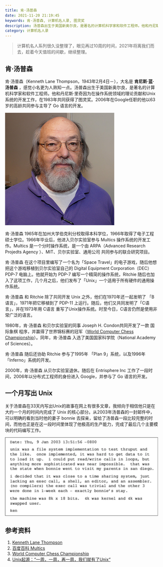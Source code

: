 ```yaml
---
title: 肯·汤普森
date: 2021-11-20 21:19:45
keywords: 肯·汤普森, 计算机名人录, 图灵奖
description: 汤普森出生于美国新奥尔良，是著名的计算机科学家和软件工程师。他和丹尼斯·里奇因为在操作系统领域的理论贡献和Unix系统的开发工作，在1983年共同获得了图灵奖。2006年在Google任职的他以63岁的高龄共同参与主导了 Go 语言的开发。
category: 计算机名人录
---
```


> 计算机名人系列很久没整理了，眼见再过10周的时间，2021年将离我们而去，趁着今天值班的间歇，继续整理。

## 肯·汤普森

肯·汤普森（Kenneth Lane Thompson，1943年2月4日－），大名是 **肯尼斯·蓝·汤普森** ，感觉小名更为人熟知一点。汤普森出生于美国新奥尔良，是著名的计算机科学家和软件工程师。他和丹尼斯·里奇因为在操作系统领域的理论贡献和Unix系统的开发工作，在1983年共同获得了图灵奖。2006年在Google任职的他以63岁的高龄共同参与主导了 Go 语言的开发。

![img](20211122-ken-thompson/thompson09.jpg)

肯·汤普森 1965年在加州大学伯克利分校取得本科学位，1966年取得了电子工程硕士学位。1966年毕业后，他进入贝尔实验室参与 Multics 操作系统的开发工作。Multics 是一个分时操作系统，是一个由 ARPA（Advanced Research Projedts Agency ）、MIT、贝尔实验室、通用公司 共同参与的联合研究项目。

肯·汤普森 在这个项目里编写了一个名为「Space Travel」的电子游戏，随后他想把这个游戏移植到贝尔实验室自己的 Digital Equipment Corporation（DEC）PDP-7 电脑上。他就开始为 PDP-7 编写一个精简的操作系统，Ritchie 随后也加入了这项工作，几个月之后，他们发布了「Unix」一个适用于所有硬件的通用操作系统。

肯·汤普森 和 Ritchie 除了共同开发 Unix 之外，他们在1970年还一起发明了 「B语言」，1971年把它移植到了 PDP-11 上运行。随后，他们又共同发明了「C语言」，并在1973年用 C语言 重写了Unix操作系统。时至今日，C语言仍然是使用非常广泛的语言。

1980年，肯·汤普森 和贝尔实验室的同事 Joseph H. Condon共同开发了一款 国际象棋 程序，并赢得了世界锦标赛的冠军（[World Computer Chess Championship](https://www.chessprogramming.org/World_Computer_Chess_Championship)）。同年，肯·汤普森 入选了美国国家科学院（National Academy of Sciences）。

肯·汤普森 随后还协助 Ritchie 参与了1995年 「Plan 9」系统，以及1996年「Inferno」系统的开发。

2000年，肯·汤普森 从贝尔实验室退休。随后在 Entrisphere Inc 工作了一段时间，2006年以分布式工程师的身份进入 Google，并参与了 Go 语言的开发。

## 一个月写出 Unix

关于汤普森在33天内写出Unix的故事在网上有很多文章，我倾向于相信他只是在大约一个月的时间内完成了 Unix 的核心部分。从2003年汤普森的一封邮件中，可以明确的看到当时他的妻子 bonnie 去探亲，留给了汤普森一段比较完整的时间，而他也正是在这一段时间里体现了他极高的生产能力，完成了最后几个主要模块的代码编写工作。

![img](20211122-ken-thompson/v2-1bd3865c089dd2de2dbc46ba9437f594_1440w.webp)

## 参考资料

1. [Kenneth Lane Thompson](https://www.britannica.com/biography/Kenneth-Lane-Thompson)
2. [百度百科 Multics](https://baike.baidu.com/item/multics/10409946?fr=aladdin)
3. [World Computer Chess Championship](https://www.chessprogramming.org/World_Computer_Chess_Championship)
4. [Unix起源：“一周，一周，再一周，我们就有了Unix“](https://zhuanlan.zhihu.com/p/369571776)
